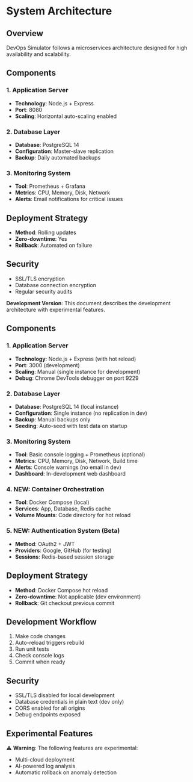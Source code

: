 # System Architecture

## Overview

DevOps Simulator follows a microservices architecture designed for high availability and scalability.

## Components

### 1. Application Server

- **Technology**: Node.js + Express
- **Port**: 8080
- **Scaling**: Horizontal auto-scaling enabled

### 2. Database Layer

- **Database**: PostgreSQL 14
- **Configuration**: Master-slave replication
- **Backup**: Daily automated backups

### 3. Monitoring System

- **Tool**: Prometheus + Grafana
- **Metrics**: CPU, Memory, Disk, Network
- **Alerts**: Email notifications for critical issues

## Deployment Strategy

- **Method**: Rolling updates
- **Zero-downtime**: Yes
- **Rollback**: Automated on failure

## Security

- SSL/TLS encryption
- Database connection encryption
- Regular security audits

**Development Version**: This document describes the development architecture with experimental features.

## Components

### 1. Application Server

- **Technology**: Node.js + Express (with hot reload)
- **Port**: 3000 (development)
- **Scaling**: Manual (single instance for development)
- **Debug**: Chrome DevTools debugger on port 9229

### 2. Database Layer

- **Database**: PostgreSQL 14 (local instance)
- **Configuration**: Single instance (no replication in dev)
- **Backup**: Manual backups only
- **Seeding**: Auto-seed with test data on startup

### 3. Monitoring System

- **Tool**: Basic console logging + Prometheus (optional)
- **Metrics**: CPU, Memory, Disk, Network, Build time
- **Alerts**: Console warnings (no email in dev)
- **Dashboard**: In-development web dashboard

### 4. NEW: Container Orchestration

- **Tool**: Docker Compose (local)
- **Services**: App, Database, Redis cache
- **Volume Mounts**: Code directory for hot reload

### 5. NEW: Authentication System (Beta)

- **Method**: OAuth2 + JWT
- **Providers**: Google, GitHub (for testing)
- **Sessions**: Redis-based session storage

## Deployment Strategy

- **Method**: Docker Compose hot reload
- **Zero-downtime**: Not applicable (dev environment)
- **Rollback**: Git checkout previous commit

## Development Workflow

1. Make code changes
2. Auto-reload triggers rebuild
3. Run unit tests
4. Check console logs
5. Commit when ready

## Security

- SSL/TLS disabled for local development
- Database credentials in plain text (dev only)
- CORS enabled for all origins
- Debug endpoints exposed

## Experimental Features

⚠️ **Warning**: The following features are experimental:

- Multi-cloud deployment
- AI-powered log analysis
- Automatic rollback on anomaly detection
